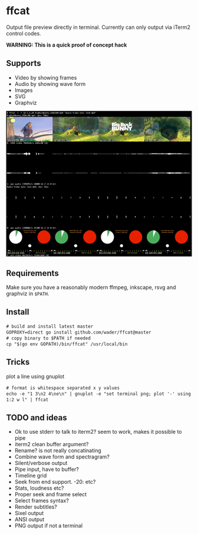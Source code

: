 # ffcat

Output file preview directly in terminal. Currently can only output via iTerm2 control codes.

**WARNING: This is a quick proof of concept hack**

## Supports

- Video by showing frames
- Audio by showing wave form
- Images
- SVG
- Graphviz


![ffcat demo](doc/demo.png)

## Requirements

Make sure you have a reasonably modern ffmpeg, inkscape, rsvg and graphviz in `$PATH`.

## Install

```
# build and install latest master
GOPROXY=direct go install github.com/wader/ffcat@master
# copy binary to $PATH if needed
cp "$(go env GOPATH)/bin/ffcat" /usr/local/bin
```

## Tricks

plot a line using gnuplot
```
# format is whitespace separated x y values
echo -e "1 3\n2 4\ne\n" | gnuplot -e "set terminal png; plot '-' using 1:2 w l" | ffcat
```

## TODO and ideas

- Ok to use stderr to talk to iterm2? seem to work, makes it possible to pipe
- iterm2 clean buffer argument?
- Rename? is not really concatinating
- Combine wave form and spectragram?
- Silent/verbose output
- Pipe input, have to buffer?
- Timeline grid
- Seek from end support. -20: etc?
- Stats, loudness etc?
- Proper seek and frame select
- Select frames syntax?
- Render subtitles?
- Sixel output
- ANSI output
- PNG output if not a terminal
